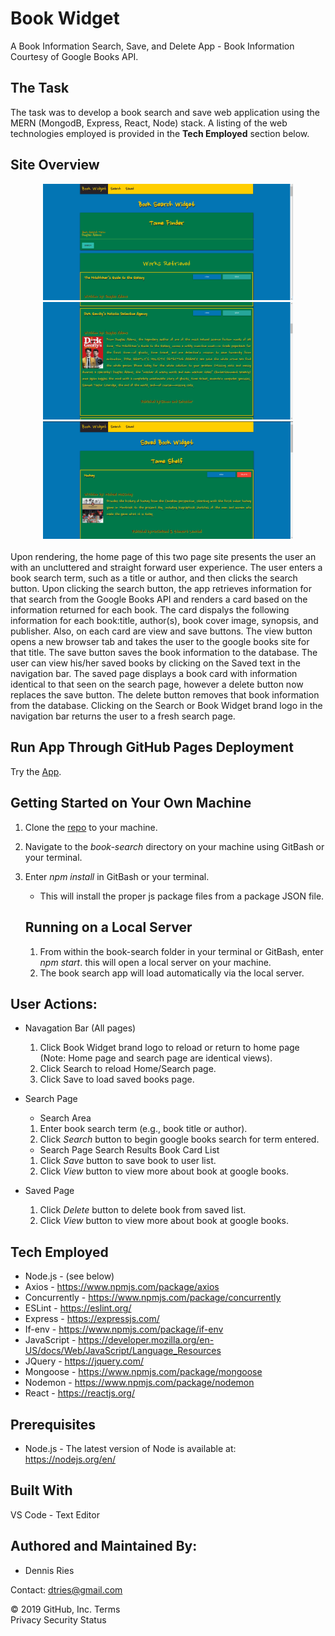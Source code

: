 # Book Widget
A Book Information Search, Save, and Delete App - Book Information Courtesy of Google Books API.

## The Task 
The task was to develop a book search and save web application using the MERN (MongodB, Express, React, Node) stack. A listing of the web technologies employed is provided in the **Tech Employed** section below.

## Site Overview 
<div align="center">
    <img src="/client/public/images/SearchTop.png" width="400px" /></img> 
    <img src="/client/public/images/BookCard.png" width="400px" /></img>
    <img src="/client/public/images/SavedPage.png" width="400px" /></img> 
</div>
<br>
Upon rendering, the home page of this two page site presents the user an with an uncluttered and straight forward user experience. The user enters a book search term, such as a title or author, and then clicks the search button. Upon clicking the search button, the app retrieves information for that search from the Google Books API and renders a card based on the information returned for each book. The card dispalys the following information for each book:title, author(s), book cover image, synopsis, and publisher. Also, on each card are view and save buttons. The view button opens a new browser tab and takes the user to the google books site for that title. The save button saves the book information to the database. The user can view his/her saved books by clicking on the Saved text in the navigation bar. The saved page displays a book card with information identical to that seen on the search page, however a delete button now replaces the save button. The delete button removes that book information from the database. Clicking on the Search or Book Widget brand logo in the navigation bar returns the user to a fresh search page.

## Run App Through GitHub Pages Deployment
Try the [App](https://book-search-dtr.herokuapp.com/).
 
## Getting Started on Your Own Machine
1. Clone the [repo](https://github.com/dtries/book-search.git) to your machine. 
1. Navigate to the *book-search* directory on your machine using GitBash or your terminal.
1. Enter *npm install* in GitBash or your terminal.
   * This will install the proper js package files from a package JSON file.

   
   ## Running on a Local Server
   1. From within the book-search folder in your terminal or GitBash, enter *npm start*. this will open a local server on your machine. 
   1. The book search app will load automatically via the local server.
     
## User Actions:

  * Navagation Bar (All pages)
    1. Click Book Widget brand logo to reload or return to home page (Note: Home page and search page are identical views).
    2. Click Search to reload Home/Search page.
    3. Click Save to load saved books page.
  * Search Page 
    * Search Area
    1. Enter book search term (e.g., book title or author). 
    2. Click *Search* button to begin google books search for term entered.

    * Search Page Search Results Book Card List
    1. Click *Save* button to save book to user list.
    2. Click *View* button to view more about book at google books.

  * Saved Page
    1. Click *Delete* button to delete book from saved list.
    2. Click *View* button to view more about book at google books.

   
## Tech Employed
* Node.js - (see below)
* Axios - https://www.npmjs.com/package/axios
* Concurrently - https://www.npmjs.com/package/concurrently
* ESLint - https://eslint.org/
* Express - https://expressjs.com/
* If-env - https://www.npmjs.com/package/if-env
* JavaScript - https://developer.mozilla.org/en-US/docs/Web/JavaScript/Language_Resources
* JQuery - https://jquery.com/
* Mongoose - https://www.npmjs.com/package/mongoose
* Nodemon - https://www.npmjs.com/package/nodemon
* React - https://reactjs.org/

## Prerequisites
* Node.js - The latest version of Node is available at: https://nodejs.org/en/

## Built With
VS Code - Text Editor

## Authored and Maintained By:
* Dennis Ries

Contact: dtries@gmail.com

© 2019 GitHub, Inc.
Terms   
Privacy
Security
Status
